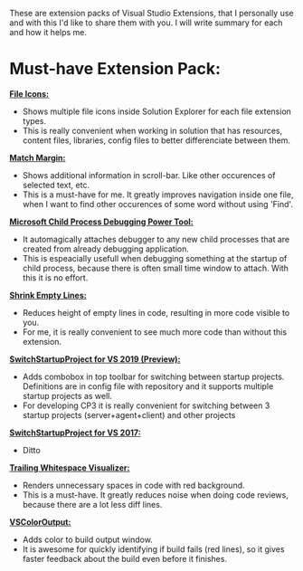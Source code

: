 These are extension packs of Visual Studio Extensions, that I personally use and with this I'd like to share them with you.
I will write summary for each and how it helps me.

# Must-have Extension Pack:

[**File Icons:**](https://marketplace.visualstudio.com/items?itemName=MadsKristensen.FileIcons)
- Shows multiple file icons inside Solution Explorer for each file extension types.
- This is really convenient when working in solution that has resources,
content files, libraries, config files to better differenciate between them.

[**Match Margin:**](https://marketplace.visualstudio.com/items?itemName=VisualStudioPlatformTeam.MatchMargin)
- Shows additional information in scroll-bar. Like other occurences of selected text, etc.
- This is a must-have for me. It greatly improves navigation inside one file,
when I want to find other occurences of some word without using 'Find'.

[**Microsoft Child Process Debugging Power Tool:**](https://marketplace.visualstudio.com/items?itemName=vsdbgplat.MicrosoftChildProcessDebuggingPowerTool)
- It automagically attaches debugger to any new child processes that are created from already debugging application.
- This is espeacially usefull when debugging something at the startup of child process,
because there is often small time window to attach. With this it is no effort.

[**Shrink Empty Lines:**](https://marketplace.visualstudio.com/items?itemName=VisualStudioPlatformTeam.SyntacticLineCompression)
- Reduces height of empty lines in code, resulting in more code visible to you.
- For me, it is really convenient to see much more code than without this extension.

[**SwitchStartupProject for VS 2019 (Preview):**](https://marketplace.visualstudio.com/items?itemName=vs-publisher-141975.SwitchStartupProjectForVS2019)
- Adds combobox in top toolbar for switching between startup projects. Definitions are in config file with repository and it supports multiple startup projects as well.
- For developing CP3 it is really convenient for switching between 3 startup projects (server+agent+client) and other projects

[**SwitchStartupProject for VS 2017:**](https://marketplace.visualstudio.com/items?itemName=vs-publisher-141975.SwitchStartupProjectforVS2017)
- Ditto

[**Trailing Whitespace Visualizer:**](https://marketplace.visualstudio.com/items?itemName=MadsKristensen.TrailingWhitespaceVisualizer)
- Renders unnecessary spaces in code with red background.
- This is a must-have. It greatly reduces noise when doing code reviews, because there are a lot less diff lines.

[**VSColorOutput:**](https://marketplace.visualstudio.com/items?itemName=MikeWard-AnnArbor.VSColorOutput)
- Adds color to build output window.
- It is awesome for quickly identifying if build fails (red lines),
so it gives faster feedback about the build even before it finishes.
